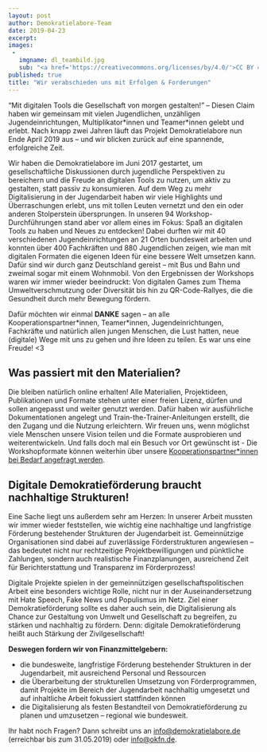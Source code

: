 ```yaml
---
layout: post
author: Demokratielabore-Team
date: 2019-04-23
excerpt:
images:
 -
   imgname: dl_teambild.jpg
   sub: "<a href='https://creativecommons.org/licenses/by/4.0/'>CC BY 4.0, OKF DE, Foto: Demokratielabore</a>"
published: true
title: "Wir verabschieden uns mit Erfolgen & Forderungen"
---
```


“Mit digitalen Tools die Gesellschaft von morgen gestalten!” – Diesen Claim haben wir gemeinsam mit vielen Jugendlichen, unzähligen Jugendeinrichtungen, Multiplikator\*innen und Teamer\*innen gelebt und erlebt. Nach knapp zwei Jahren läuft das Projekt Demokratielabore nun Ende April 2019 aus – und wir blicken zurück auf eine spannende, erfolgreiche Zeit.

Wir haben die Demokratielabore im Juni 2017 gestartet, um gesellschaftliche Diskussionen durch jugendliche Perspektiven zu bereichern und die Freude an digitalen Tools zu nutzen, um aktiv zu gestalten, statt passiv zu konsumieren. Auf dem Weg zu mehr Digitalisierung in der Jugendarbeit haben wir viele Highlights und Überraschungen erlebt, uns mit tollen Leuten vernetzt und den ein oder anderen Stolperstein übersprungen. In unseren 94 Workshop-Durchführungen stand aber vor allem eines im Fokus: Spaß an digitalen Tools zu haben und Neues zu entdecken! Dabei durften wir mit 40 verschiedenen Jugendeinrichtungen an 21 Orten bundesweit arbeiten und konnten über 400 Fachkräften und 880 Jugendlichen zeigen, wie man mit digitalen Formaten die eigenen Ideen für eine bessere Welt umsetzen kann. Dafür sind wir durch ganz Deutschland gereist – mit Bus und Bahn und zweimal sogar mit einem Wohnmobil. Von den Ergebnissen der Workshops waren wir immer wieder beeindruckt: Von digitalen Games zum Thema Umweltverschmutzung oder Diversität bis hin zu QR-Code-Rallyes, die die Gesundheit durch mehr Bewegung fördern.

Dafür möchten wir einmal **DANKE** sagen – an alle Kooperationspartner\*innen, Teamer\*innen, Jugendeinrichtungen, Fachkräfte und natürlich allen jungen Menschen, die Lust hatten, neue (digitale) Wege mit uns zu gehen und ihre Ideen zu teilen. Es war uns eine Freude! <3

## Was passiert mit den Materialien?

Die bleiben natürlich online erhalten! Alle Materialien, Projektideen, Publikationen und Formate stehen unter einer freien Lizenz, dürfen und sollen angepasst und weiter genutzt werden. Dafür haben wir ausführliche Dokumentationen angelegt und Train-the-Trainer-Anleitungen erstellt, die den Zugang und die Nutzung erleichtern. Wir freuen uns, wenn möglichst viele Menschen unsere Vision teilen und die Formate ausprobieren und weiterentwickeln. Und falls doch mal ein Besuch vor Ort gewünscht ist - Die Workshopformate können weiterhin über unsere [Kooperationspartner\*innen bei Bedarf angefragt werden](https://demokratielabore.de/team/).

## Digitale Demokratieförderung braucht nachhaltige Strukturen!

Eine Sache liegt uns außerdem sehr am Herzen: In unserer Arbeit mussten wir immer wieder feststellen, wie wichtig eine nachhaltige und langfristige Förderung bestehender Strukturen der Jugendarbeit ist. Gemeinnützige Organisationen sind dabei auf zuverlässige Förderstrukturen angewiesen – das bedeutet nicht nur rechtzeitige Projektbewilligungen und pünktliche Zahlungen, sondern auch realistische Finanzplanungen, ausreichend Zeit für Berichterstattung und Transparenz im Förderprozess!

Digitale Projekte spielen in der gemeinnützigen gesellschaftspolitischen Arbeit eine besonders wichtige Rolle, nicht nur in der Auseinandersetzung mit Hate Speech, Fake News und Populismus im Netz. Ziel einer Demokratieförderung sollte es daher auch sein, die Digitalisierung als Chance zur Gestaltung von Umwelt und Gesellschaft zu begreifen, zu stärken und nachhaltig zu fördern. Denn: digitale Demokratieförderung heißt auch Stärkung der Zivilgesellschaft!

**Deswegen fordern wir von Finanzmittelgebern:**

* die bundesweite, langfristige Förderung bestehender Strukturen in der Jugendarbeit, mit ausreichend Personal und Ressourcen
* die Überarbeitung der strukturellen Umsetzung von Förderprogrammen, damit Projekte im Bereich der Jugendarbeit nachhaltig umgesetzt und auf inhaltliche Arbeit fokussiert stattfinden können
* die Digitalisierung als festen Bestandteil von Demokratieförderung zu planen und umzusetzen – regional wie bundesweit.

Ihr habt noch Fragen? Dann schreibt uns an info@demokratielabore.de (erreichbar bis zum 31.05.2019) oder info@okfn.de.